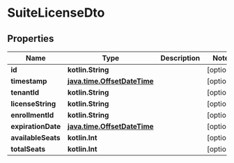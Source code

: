 
# SuiteLicenseDto

## Properties
| Name | Type | Description | Notes |
| ------------ | ------------- | ------------- | ------------- |
| **id** | **kotlin.String** |  |  [optional] |
| **timestamp** | [**java.time.OffsetDateTime**](java.time.OffsetDateTime.md) |  |  [optional] |
| **tenantId** | **kotlin.String** |  |  [optional] |
| **licenseString** | **kotlin.String** |  |  [optional] |
| **enrollmentId** | **kotlin.String** |  |  [optional] |
| **expirationDate** | [**java.time.OffsetDateTime**](java.time.OffsetDateTime.md) |  |  [optional] |
| **availableSeats** | **kotlin.Int** |  |  [optional] |
| **totalSeats** | **kotlin.Int** |  |  [optional] |



